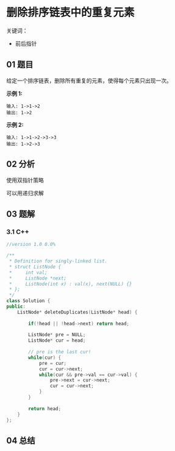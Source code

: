 # 删除排序链表中的重复元素
关键词：

- 前后指针

## 01 题目

给定一个排序链表，删除所有重复的元素，使得每个元素只出现一次。

**示例 1:**

```
输入: 1->1->2
输出: 1->2
```

**示例 2:**

```
输入: 1->1->2->3->3
输出: 1->2->3
```

## 02 分析

使用双指针策略

可以用递归求解

## 03 题解

### 3.1 C++

```c++
//version 1.0 0.0%

/**
 * Definition for singly-linked list.
 * struct ListNode {
 *     int val;
 *     ListNode *next;
 *     ListNode(int x) : val(x), next(NULL) {}
 * };
 */
class Solution {
public:
    ListNode* deleteDuplicates(ListNode* head) {
        
        if(!head || !head->next) return head;
        
        ListNode* pre = NULL;
        ListNode* cur = head;
        
        // pre is the last cur!
        while(cur) {
            pre = cur;
            cur = cur->next;
            while(cur && pre->val == cur->val) {
                pre->next = cur->next;
                cur = cur->next;
            }
        }
        
        return head;
    }
};
```

## 04 总结


